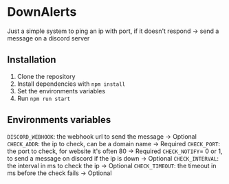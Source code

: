 # DownAlerts
Just a simple system to ping an ip with port, if it doesn't respond -> send a message on a discord server

## Installation

1. Clone the repository
2. Install dependencies with `npm install`
3. Set the environments variables
4. Run `npm run start`

## Environments variables

`DISCORD_WEBHOOK`: the webhook url to send the message -> Optional
`CHECK_ADDR`: the ip to check, can be a domain name -> Required
`CHECK_PORT`: the port to check, for website it's often 80 -> Required
`CHECK_NOTIFY`= 0 or 1, to send a message on discord if the ip is down -> Optional
`CHECK_INTERVAL`: the interval in ms to check the ip -> Optional
`CHECK_TIMEOUT`: the timeout in ms before the check fails -> Optional